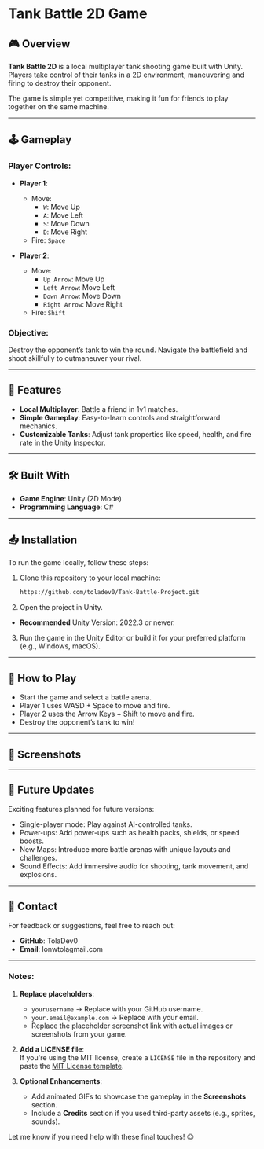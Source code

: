 # Tank Battle 2D Game  

## 🎮 Overview  
**Tank Battle 2D** is a local multiplayer tank shooting game built with Unity. Players take control of their tanks in a 2D environment, maneuvering and firing to destroy their opponent.  

The game is simple yet competitive, making it fun for friends to play together on the same machine.  

---

## 🕹️ Gameplay  

### Player Controls:  
- **Player 1**:  
  - Move:  
    - `W`: Move Up  
    - `A`: Move Left  
    - `S`: Move Down  
    - `D`: Move Right  
  - Fire: `Space`  

- **Player 2**:  
  - Move:  
    - `Up Arrow`: Move Up  
    - `Left Arrow`: Move Left  
    - `Down Arrow`: Move Down  
    - `Right Arrow`: Move Right  
  - Fire: `Shift`  

### Objective:  
Destroy the opponent’s tank to win the round. Navigate the battlefield and shoot skillfully to outmaneuver your rival.  

---

## 📂 Features  
- **Local Multiplayer**: Battle a friend in 1v1 matches.  
- **Simple Gameplay**: Easy-to-learn controls and straightforward mechanics.  
- **Customizable Tanks**: Adjust tank properties like speed, health, and fire rate in the Unity Inspector.  

---

## 🛠️ Built With  
- **Game Engine**: Unity (2D Mode)  
- **Programming Language**: C#  

---

## 📥 Installation  

To run the game locally, follow these steps:  

1. Clone this repository to your local machine:  
   ```bash  
   https://github.com/toladev0/Tank-Battle-Project.git
2. Open the project in Unity.
- **Recommended** Unity Version: 2022.3 or newer.
3. Run the game in the Unity Editor or build it for your preferred platform (e.g., Windows, macOS).

---

## 🚀 How to Play
- Start the game and select a battle arena.
- Player 1 uses WASD + Space to move and fire.
- Player 2 uses the Arrow Keys + Shift to move and fire.
- Destroy the opponent’s tank to win!

---

## 📸 Screenshots

---

## 📖 Future Updates
Exciting features planned for future versions:
- Single-player mode: Play against AI-controlled tanks.
- Power-ups: Add power-ups such as health packs, shields, or speed boosts.
- New Maps: Introduce more battle arenas with unique layouts and challenges.
- Sound Effects: Add immersive audio for shooting, tank movement, and explosions.

---

## 📧 Contact
For feedback or suggestions, feel free to reach out:

- **GitHub**: TolaDev0
- **Email**: lonwtolagmail.com

---

### Notes:
1. **Replace placeholders**:  
   - `yourusername` → Replace with your GitHub username.  
   - `your.email@example.com` → Replace with your email.  
   - Replace the placeholder screenshot link with actual images or screenshots from your game.  

2. **Add a LICENSE file**:  
   If you're using the MIT license, create a `LICENSE` file in the repository and paste the [MIT License template](https://opensource.org/licenses/MIT).  

3. **Optional Enhancements**:  
   - Add animated GIFs to showcase the gameplay in the **Screenshots** section.  
   - Include a **Credits** section if you used third-party assets (e.g., sprites, sounds).  

Let me know if you need help with these final touches! 😊
